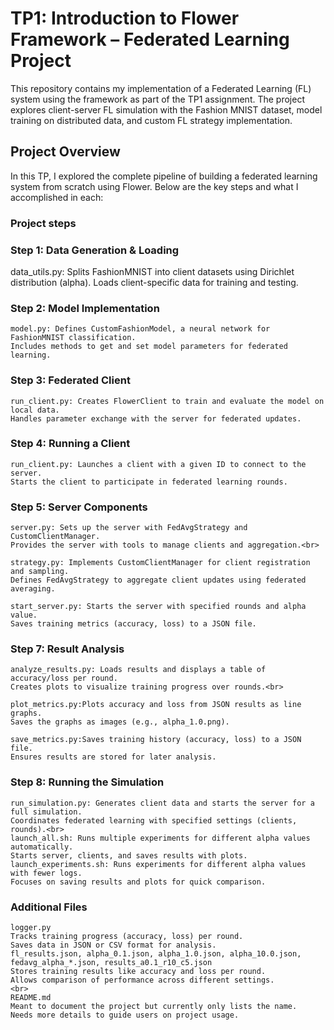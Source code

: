 #  TP1: Introduction to Flower Framework – Federated Learning Project

This repository contains my implementation of a Federated Learning (FL) system using the framework as part of the TP1 assignment. The project explores client-server FL simulation with the Fashion MNIST dataset, model training on distributed data, and custom FL strategy implementation.

##  Project Overview

In this TP, I explored the complete pipeline of building a federated learning system from scratch using Flower. Below are the key steps and what I accomplished in each:

### Project steps

### Step 1: Data Generation & Loading

   data_utils.py: Splits FashionMNIST into client datasets using Dirichlet distribution (alpha).
    Loads client-specific data for training and testing.

### Step 2: Model Implementation

    model.py: Defines CustomFashionModel, a neural network for FashionMNIST classification.
    Includes methods to get and set model parameters for federated learning.

### Step 3: Federated Client

    run_client.py: Creates FlowerClient to train and evaluate the model on local data.
    Handles parameter exchange with the server for federated updates.

### Step 4: Running a Client

    run_client.py: Launches a client with a given ID to connect to the server.
    Starts the client to participate in federated learning rounds.

### Step 5: Server Components

    server.py: Sets up the server with FedAvgStrategy and CustomClientManager.
    Provides the server with tools to manage clients and aggregation.<br>   
    
    strategy.py: Implements CustomClientManager for client registration and sampling.
    Defines FedAvgStrategy to aggregate client updates using federated averaging.
    
    start_server.py: Starts the server with specified rounds and alpha value.
    Saves training metrics (accuracy, loss) to a JSON file.

### Step 7: Result Analysis

    analyze_results.py: Loads results and displays a table of accuracy/loss per round.
    Creates plots to visualize training progress over rounds.<br>
    
    plot_metrics.py:Plots accuracy and loss from JSON results as line graphs.
    Saves the graphs as images (e.g., alpha_1.0.png).
    
    save_metrics.py:Saves training history (accuracy, loss) to a JSON file.
    Ensures results are stored for later analysis.

### Step 8: Running the Simulation

    run_simulation.py: Generates client data and starts the server for a full simulation.
    Coordinates federated learning with specified settings (clients, rounds).<br>
    launch_all.sh: Runs multiple experiments for different alpha values automatically.
    Starts server, clients, and saves results with plots.
    launch_experiments.sh: Runs experiments for different alpha values with fewer logs.
    Focuses on saving results and plots for quick comparison.

### Additional Files

    logger.py
    Tracks training progress (accuracy, loss) per round.
    Saves data in JSON or CSV format for analysis.
    fl_results.json, alpha_0.1.json, alpha_1.0.json, alpha_10.0.json, fedavg_alpha_*.json, results_a0.1_r10_c5.json
    Stores training results like accuracy and loss per round.
    Allows comparison of performance across different settings.
    <br>
    README.md
    Meant to document the project but currently only lists the name.
    Needs more details to guide users on project usage.

